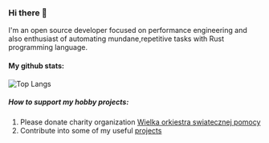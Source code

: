 ### Hi there 👋 
I'm  an open source developer focused on performance engineering and also enthusiast of automating mundane,repetitive tasks with Rust programming language.

#### My github stats:
![Top Langs](https://github-readme-stats.vercel.app/api/top-langs/?username=jczaja)

##### How to support my hobby projects:
1. Please donate charity organization [Wielka orkiestra swiatecznej pomocy](https://www.wosp.org.pl/fundacja/jak-wspierac-wosp/wesprzyj-online)
2. Contribute into some of my useful [projects](https://github.com/jczaja/e-trade-tax-return-pl-helper)

<!--
**jczaja/jczaja** is a ✨ _special_ ✨ repository because its `README.md` (this file) appears on your GitHub profile.

Here are some ideas to get you started:

- 🔭 I’m currently working on ...
- 🌱 I’m currently learning ...
- 👯 I’m looking to collaborate on ...
- 🤔 I’m looking for help with ...
- 💬 Ask me about ...
- 📫 How to reach me: ...
- 😄 Pronouns: ...
- ⚡ Fun fact: ...
-->
